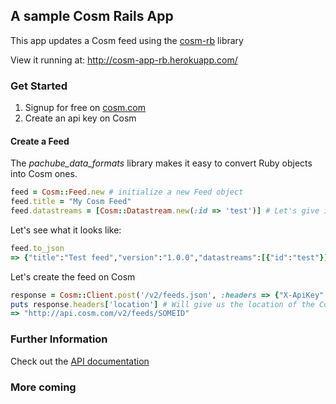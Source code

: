## A sample Cosm Rails App

This app updates a Cosm feed using the [cosm-rb](https://github.com/levent/pachube_data_formats) library

View it running at: http://cosm-app-rb.herokuapp.com/

### Get Started

1. Signup for free on [cosm.com](https://cosm.com)
2. Create an api key on Cosm

#### Create a Feed

The *pachube_data_formats* library makes it easy to convert Ruby objects into Cosm ones.

```ruby
feed = Cosm::Feed.new # initialize a new Feed object
feed.title = "My Cosm Feed"
feed.datastreams = [Cosm::Datastream.new(:id => 'test')] # Let's give it one datastream with id 'test'
```

Let's see what it looks like:
```ruby
feed.to_json
=> {"title":"Test feed","version":"1.0.0","datastreams":[{"id":"test"}]}
```

Let's create the feed on Cosm
```ruby
response = Cosm::Client.post('/v2/feeds.json', :headers => {"X-ApiKey" => YOUR_API_KEY}, :body => feed.to_json)
puts response.headers['location'] # Will give us the location of the Cosm feed including the ID
=> "http://api.cosm.com/v2/feeds/SOMEID"
```

### Further Information

Check out the [API documentation](http://cosm.com/docs/v2/)

### More coming
